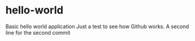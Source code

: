 hello-world
===========

Basic hello world application
Just a test to see how Github works.
A second line for the second commit
